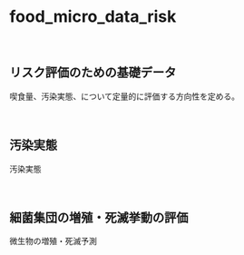 # food_micro_data_risk
<br />

## リスク評価のための基礎データ

喫食量、汚染実態、について定量的に評価する方向性を定める。

<br />

## 汚染実態

汚染実態

<br />

## 細菌集団の増殖・死滅挙動の評価

微生物の増殖・死滅予測

<br />
